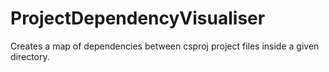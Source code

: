 ProjectDependencyVisualiser
===========================

Creates a map of dependencies between csproj project files inside a given directory.
